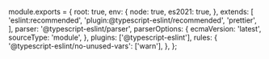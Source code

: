 module.exports = {
  root: true,
  env: {
    node: true,
    es2021: true,
  },
  extends: [
    'eslint:recommended',
    'plugin:@typescript-eslint/recommended',
    'prettier',
  ],
  parser: '@typescript-eslint/parser',
  parserOptions: {
    ecmaVersion: 'latest',
    sourceType: 'module',
  },
  plugins: ['@typescript-eslint'],
  rules: {
    '@typescript-eslint/no-unused-vars': ['warn'],
  },
};